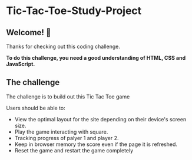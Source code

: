 # Tic-Tac-Toe-Study-Project


## Welcome! 👋

Thanks for checking out this coding challenge.


**To do this challenge, you need a good understanding of HTML, CSS and JavaScript.**

## The challenge

The challenge is to build out this Tic Tac Toe game

Users should be able to:

- View the optimal layout for the site depending on their device's screen size.
- Play the game interacting with square.
- Tracking progress of palyer 1 and player 2.
- Keep in browser memory the score even if the page it is refreshed.
- Reset the game and restart the game completely
